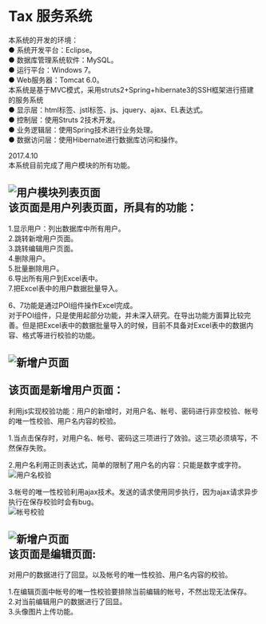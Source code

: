 # Tax 服务系统


本系统的开发的环境：<br/>
●	系统开发平台：Eclipse。<br/>
●	数据库管理系统软件：MySQL。<br/>
●	运行平台：Windows 7。<br/>
●	Web服务器：Tomcat 6.0。<br/>
本系统是基于MVC模式，采用struts2+Spring+hibernate3的SSH框架进行搭建的服务系统<br/>
●	显示层：html标签、jstl标签、js、jquery、ajax、EL表达式。<br/>
●	控制层：使用Struts 2技术开发。<br/>
●	业务逻辑层：使用Spring技术进行业务处理。<br/>
●	数据访问层：使用Hibernate进行数据库访问和操作。<br/>


2017.4.10<br/>
本系统目前完成了用户模块的所有功能。<br/>


![用户模块列表页面](https://github.com/385937224/Tax/raw/master/imges4md/1123123.png)<br/>
该页面是用户列表页面，所具有的功能：<br/>
------------------------------------------
1.显示用户：列出数据库中所有用户。<br/>
2.跳转新增用户页面。<br/>
3.跳转编辑用户页面。<br/>
4.删除用户。<br/>
5.批量删除用户。<br/>
6.导出所有用户到Excel表中。<br/>
7.把Excel表中的用户数据批量导入。<br/>

6、7功能是通过POI组件操作Excel完成。<br/>
对于POI组件，只是使用起部分功能，并未深入研究。在导出功能方面算比较完善。但是把Excel表中的数据批量导入的时候，目前不具备对Excel表中的数据内容、格式等进行校验的功能。

	
![新增户页面](https://github.com/385937224/Tax/raw/master/imges4md/1.png)<br/>	
该页面是新增用户页面：<br/>
---------------------------------
利用js实现校验功能：用户的新增时，对用户名、帐号、密码进行非空校验、帐号的唯一性校验、用户名内容的校验。<br/>

1.当点击保存时，对用户名、帐号、密码这三项进行了效验。这三项必须填写，不然保存失败。<br/>

2.用户名利用正则表达式，简单的限制了用户名的内容：只能是数字或字符。<br/>
![用户名校验](https://github.com/385937224/Tax/raw/master/imges4md/2.png)<br/>

3.帐号的唯一性校验利用ajax技术。发送的请求使用同步执行，因为ajax请求异步执行在保存校验时会有bug。<br/>
![帐号校验](https://github.com/385937224/Tax/raw/master/imges4md/3.png)<br/>


![新增户页面](https://github.com/385937224/Tax/raw/master/imges4md/4.png)<br/>
该页面是编辑页面:<br/>
-----------------------------------------
对用户的数据进行了回显。以及帐号的唯一性校验、用户名内容的校验。<br/>

1.在编辑页面中帐号的唯一性校验要排除当前编辑的帐号，不然出现无法保存。<br/>
2.对当前编辑用户的数据进行了回显。<br/>
3.头像图片上传功能。<br/>
	
	
